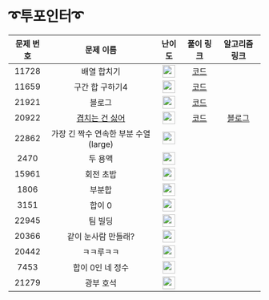 # ➰투포인터➰

문제 번호 | 문제 이름 | 난이도 | 풀이 링크 | 알고리즘 링크 |
:---:|:---:|:---:|:---:|:---:
11728 | 배열 합치기 | <img height="25px" width="25px" src="https://static.solved.ac/tier_small/6.svg"/> | [코드](https://github.com/ap3334/baekjoon/blob/main/%ED%88%AC%ED%8F%AC%EC%9D%B8%ED%84%B0/11728.cpp)
11659 | 구간 합 구하기4 | <img height="25px" width="25px" src="https://static.solved.ac/tier_small/8.svg"/> | [코드](https://github.com/ap3334/baekjoon/blob/main/%ED%88%AC%ED%8F%AC%EC%9D%B8%ED%84%B0/11659.cpp)
21921 | 블로그 |  <img height="25px" width="25px" src="https://static.solved.ac/tier_small/8.svg"/> | [코드](https://github.com/ap3334/baekjoon/blob/main/%ED%88%AC%ED%8F%AC%EC%9D%B8%ED%84%B0/21921.cpp)
20922 | [겹치는 건 싫어](https://www.acmicpc.net/problem/20922) | <img height="25px" width="25px" src="https://static.solved.ac/tier_small/10.svg"/> | [코드](https://github.com/ap3334/baekjoon/blob/main/%ED%88%AC%ED%8F%AC%EC%9D%B8%ED%84%B0/20922.cpp) | [블로그](https://velog.io/@ap3334/%EB%B0%B1%EC%A4%80-C-20922.-%EA%B2%B9%EC%B9%98%EB%8A%94-%EA%B1%B4-%EC%8B%AB%EC%96%B4)
22862 | 가장 긴 짝수 연속한 부분 수열 (large) |<img height="25px" width="25px" src="https://static.solved.ac/tier_small/10.svg"/> |
2470 | 두 용액 | <img height="25px" width="25px" src="https://static.solved.ac/tier_small/11.svg"/> |
15961 | 회전 초밥 | <img height="25px" width="25px" src="https://static.solved.ac/tier_small/12.svg"/> |
1806 | 부분합 | <img height="25px" width="25px" src="https://static.solved.ac/tier_small/12.svg"/> |
3151 | 합이 0 | <img height="25px" width="25px" src="https://static.solved.ac/tier_small/12.svg"/> |
22945 | 팀 빌딩 | <img height="25px" width="25px" src="https://static.solved.ac/tier_small/12.svg"/> |
20366 | 같이 눈사람 만들래? | <img height="25px" width="25px" src="https://static.solved.ac/tier_small/13.svg"/> |
20442 | ㅋㅋ루ㅋㅋ | <img height="25px" width="25px" src="https://static.solved.ac/tier_small/13.svg"/> |
7453 | 합이 0인 네 정수 | <img height="25px" width="25px" src="https://static.solved.ac/tier_small/14.svg"/> |
21279 | 광부 호석 | <img height="25px" width="25px" src="https://static.solved.ac/tier_small/15.svg"/> |
